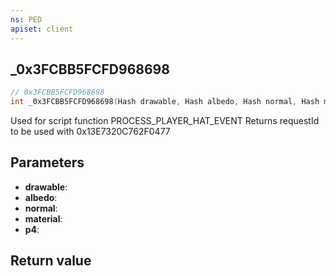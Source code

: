 ```yaml
---
ns: PED
apiset: client
---
```

## _0x3FCBB5FCFD968698

```c
// 0x3FCBB5FCFD968698
int _0x3FCBB5FCFD968698(Hash drawable, Hash albedo, Hash normal, Hash material, Any p4);
```

Used for script function PROCESS_PLAYER_HAT_EVENT
Returns requestId to be used with 0x13E7320C762F0477

## Parameters
* **drawable**:
* **albedo**:
* **normal**:
* **material**:
* **p4**:

## Return value